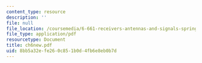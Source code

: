```yaml
---
content_type: resource
description: ''
file: null
file_location: /coursemedia/6-661-receivers-antennas-and-signals-spring-2003/8bb5a32efe260c851b0d4fb6e8eb0b7d_ch6new.pdf
file_type: application/pdf
resourcetype: Document
title: ch6new.pdf
uid: 8bb5a32e-fe26-0c85-1b0d-4fb6e8eb0b7d
---
```

